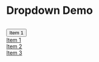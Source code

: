 # Dropdown Demo

<script setup>
  import './../../packages/core/dist/css/dropdown.css'
  import { Dropdown } from './../../packages/core'
  import { onMounted } from 'vue'

  onMounted(() => {
    const dropdown = new Dropdown('#dropdown')
  })
</script>
<style>
.c-dropdown.c-dropdown, .c-dropdown.c-dropdown ul {
  margin: 0;
  list-style: none;
  padding: 0;
  gap: 10px;
}
.c-dropdown.c-dropdown li {
  margin: 0;
}
</style>
<div class="c-dropdown" id="dropdown" style="margin-top: 2rem;">
  <button>Item 1</button>
  <ul>
    <li><a href="#">Item 1</a></li>
    <li><a href="#">Item 2</a></li>
    <li><a href="#">Item 3</a></li>
  </ul>
</div>

